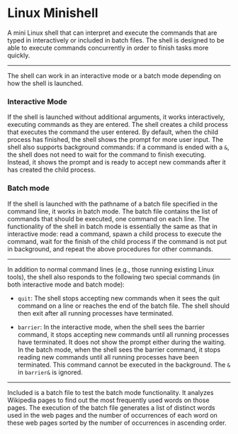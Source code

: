 # Linux Minishell
A mini Linux shell that can interpret and execute the commands that are typed in 
interactively or included in batch files. The shell is designed to be able to execute commands
concurrently in order to finish tasks more quickly.

***

The shell can work in an interactive mode or a batch mode depending on how the shell is launched.

### Interactive Mode
If the shell is launched without additional arguments, it works interactively, executing commands as they are entered. The shell creates a child process that executes the command the user entered. By default, when the child process has finished, the shell shows the prompt for more user input. The shell also supports background commands: if a command is ended with a `&`, the  shell does not need to wait for the command to finish executing. Instead, it shows the prompt and is ready to accept new commands after it has created the child process.

### Batch mode
If the shell is launched with the pathname of a batch file specified in the command line, it works in batch mode. The batch file contains the list of commands that should be executed, one command on each line. The functionality of the shell in batch mode is essentially the same as that in interactive mode: read a command, spawn a child process to execute the command, wait for the finish of the child process if the command is not  put in background, and repeat the above procedures for other commands. 

***

In addition  to  normal  command  lines  (e.g., those  running existing Linux tools), the shell also responds to the following two special commands (in both interactive mode and batch mode): 

- `quit`: The shell stops accepting new commands when it sees the quit command on a line or reaches the end of the batch file. The shell should then exit after all running processes have terminated. 

- `barrier`:  In the interactive mode, when the shell sees the barrier command, it stops accepting new commands until all running processes have terminated. It does not show the prompt either during the waiting. In the batch mode, when the shell sees the barrier command, it stops reading new commands until all running processes have been terminated. This command cannot be executed in the background. The `&` in `barrier&` is ignored. 

***

Included is a batch file to test the batch mode functionality. It analyzes Wikipedia pages to find out the most frequently used words on those pages. The execution of the batch file generates a list of distinct words used in the web pages and the number of occurrences of each word on these web pages sorted by the number of occurrences in ascending order.
